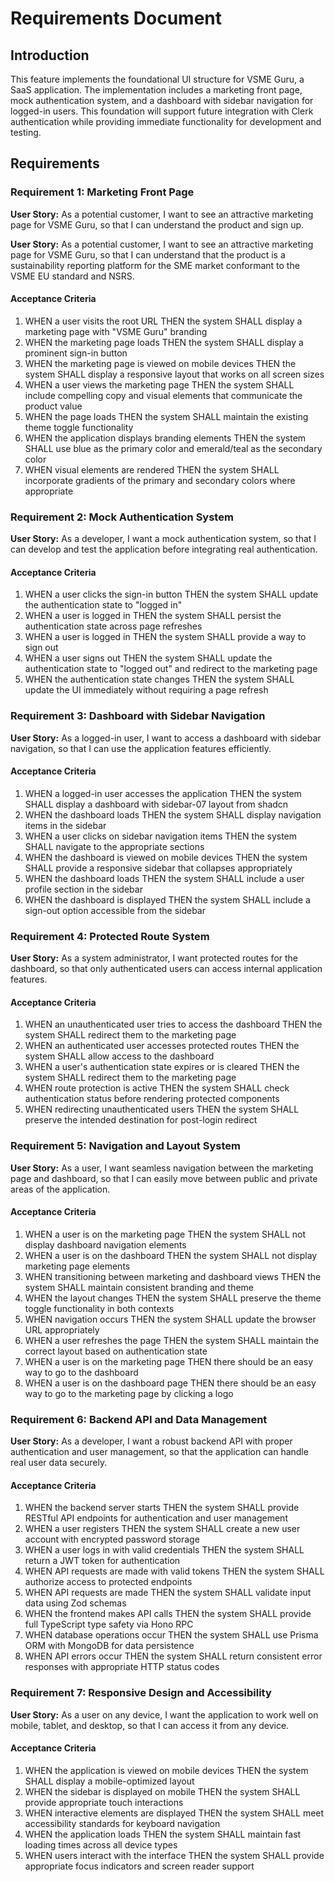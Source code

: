 # Requirements Document

## Introduction

This feature implements the foundational UI structure for VSME Guru, a SaaS application. The implementation includes a marketing front page, mock authentication system, and a dashboard with sidebar navigation for logged-in users. This foundation will support future integration with Clerk authentication while providing immediate functionality for development and testing.

## Requirements

### Requirement 1: Marketing Front Page

**User Story:** As a potential customer, I want to see an attractive marketing page for VSME Guru, so that I can understand the product and sign up.

**User Story:** As a potential customer, I want to see an attractive marketing page for VSME Guru, so that I can understand that the product is a sustainability reporting platform for the SME market conformant to the VSME EU standard and NSRS.

#### Acceptance Criteria

1. WHEN a user visits the root URL THEN the system SHALL display a marketing page with "VSME Guru" branding
2. WHEN the marketing page loads THEN the system SHALL display a prominent sign-in button
3. WHEN the marketing page is viewed on mobile devices THEN the system SHALL display a responsive layout that works on all screen sizes
4. WHEN a user views the marketing page THEN the system SHALL include compelling copy and visual elements that communicate the product value
5. WHEN the page loads THEN the system SHALL maintain the existing theme toggle functionality
6. WHEN the application displays branding elements THEN the system SHALL use blue as the primary color and emerald/teal as the secondary color
7. WHEN visual elements are rendered THEN the system SHALL incorporate gradients of the primary and secondary colors where appropriate

### Requirement 2: Mock Authentication System

**User Story:** As a developer, I want a mock authentication system, so that I can develop and test the application before integrating real authentication.

#### Acceptance Criteria

1. WHEN a user clicks the sign-in button THEN the system SHALL update the authentication state to "logged in"
2. WHEN a user is logged in THEN the system SHALL persist the authentication state across page refreshes
3. WHEN a user is logged in THEN the system SHALL provide a way to sign out
4. WHEN a user signs out THEN the system SHALL update the authentication state to "logged out" and redirect to the marketing page
5. WHEN the authentication state changes THEN the system SHALL update the UI immediately without requiring a page refresh

### Requirement 3: Dashboard with Sidebar Navigation

**User Story:** As a logged-in user, I want to access a dashboard with sidebar navigation, so that I can use the application features efficiently.

#### Acceptance Criteria

1. WHEN a logged-in user accesses the application THEN the system SHALL display a dashboard with sidebar-07 layout from shadcn
2. WHEN the dashboard loads THEN the system SHALL display navigation items in the sidebar
3. WHEN a user clicks on sidebar navigation items THEN the system SHALL navigate to the appropriate sections
4. WHEN the dashboard is viewed on mobile devices THEN the system SHALL provide a responsive sidebar that collapses appropriately
5. WHEN the dashboard loads THEN the system SHALL include a user profile section in the sidebar
6. WHEN the dashboard is displayed THEN the system SHALL include a sign-out option accessible from the sidebar

### Requirement 4: Protected Route System

**User Story:** As a system administrator, I want protected routes for the dashboard, so that only authenticated users can access internal application features.

#### Acceptance Criteria

1. WHEN an unauthenticated user tries to access the dashboard THEN the system SHALL redirect them to the marketing page
2. WHEN an authenticated user accesses protected routes THEN the system SHALL allow access to the dashboard
3. WHEN a user's authentication state expires or is cleared THEN the system SHALL redirect them to the marketing page
4. WHEN route protection is active THEN the system SHALL check authentication status before rendering protected components
5. WHEN redirecting unauthenticated users THEN the system SHALL preserve the intended destination for post-login redirect

### Requirement 5: Navigation and Layout System

**User Story:** As a user, I want seamless navigation between the marketing page and dashboard, so that I can easily move between public and private areas of the application.

#### Acceptance Criteria

1. WHEN a user is on the marketing page THEN the system SHALL not display dashboard navigation elements
2. WHEN a user is on the dashboard THEN the system SHALL not display marketing page elements
3. WHEN transitioning between marketing and dashboard views THEN the system SHALL maintain consistent branding and theme
4. WHEN the layout changes THEN the system SHALL preserve the theme toggle functionality in both contexts
5. WHEN navigation occurs THEN the system SHALL update the browser URL appropriately
6. WHEN a user refreshes the page THEN the system SHALL maintain the correct layout based on authentication state
7. WHEN a user is on the marketing page THEN there should be an easy way to go to the dashboard
8. WHEN a user is on the dashboard page THEN there should be an easy way to go to the marketing page by clicking a logo

### Requirement 6: Backend API and Data Management

**User Story:** As a developer, I want a robust backend API with proper authentication and user management, so that the application can handle real user data securely.

#### Acceptance Criteria

1. WHEN the backend server starts THEN the system SHALL provide RESTful API endpoints for authentication and user management
2. WHEN a user registers THEN the system SHALL create a new user account with encrypted password storage
3. WHEN a user logs in with valid credentials THEN the system SHALL return a JWT token for authentication
4. WHEN API requests are made with valid tokens THEN the system SHALL authorize access to protected endpoints
5. WHEN API requests are made THEN the system SHALL validate input data using Zod schemas
6. WHEN the frontend makes API calls THEN the system SHALL provide full TypeScript type safety via Hono RPC
7. WHEN database operations occur THEN the system SHALL use Prisma ORM with MongoDB for data persistence
8. WHEN API errors occur THEN the system SHALL return consistent error responses with appropriate HTTP status codes

### Requirement 7: Responsive Design and Accessibility

**User Story:** As a user on any device, I want the application to work well on mobile, tablet, and desktop, so that I can access it from any device.

#### Acceptance Criteria

1. WHEN the application is viewed on mobile devices THEN the system SHALL display a mobile-optimized layout
2. WHEN the sidebar is displayed on mobile THEN the system SHALL provide appropriate touch interactions
3. WHEN interactive elements are displayed THEN the system SHALL meet accessibility standards for keyboard navigation
4. WHEN the application loads THEN the system SHALL maintain fast loading times across all device types
5. WHEN users interact with the interface THEN the system SHALL provide appropriate focus indicators and screen reader support